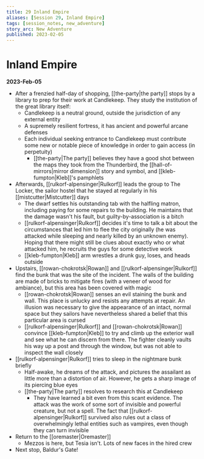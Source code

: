 ```yaml
---
title: 29 Inland Empire
aliases: [Session 29, Inland Empire]
tags: [session_notes, new_adventure]
story_arc: New Adventure
published: 2023-02-05
---
```

# Inland Empire
**2023-Feb-05**

- After a frenzied half-day of shopping, [[the-party|the party]] stops by a library to prep for their work at Candlekeep. They study the institution of the great library itself:
	- Candlekeep is a neutral ground, outside the jurisdiction of any external entity
	- A supremely resilient fortress, it has ancient and powerful arcane defenses
	- Each individual seeking entrance to Candlekeep must contribute some new or notable piece of knowledge in order to gain access (in perpetuity)
		- [[the-party|The party]] believes they have a good shot between the maps they took from the Thunderbird, the [[hall-of-mirrors|mirror dimension]] story and symbol, and [[kleb-fumpton|Kleb]]'s pamphlets
- Afterwards, [[rulkorf-alpensinger|Rulkorf]] leads the group to The Locker, the sailor hostel that he stayed at regularly in his [[mistcutter|Mistcutter]] days
	- The dwarf settles his outstanding tab with the halfling matron, including paying for some repairs to the building. He maintains that the damage wasn't his fault, but guilty-by-association is a bitch
	- [[rulkorf-alpensinger|Rulkorf]] decides it's time to talk a bit about the circumstances that led him to flee the city originally (he was attacked while sleeping and nearly killed by an unknown enemy). Hoping that there might still be clues about exactly who or what attacked him, he recruits the guys for some detective work
	- [[kleb-fumpton|Kleb]] arm wrestles a drunk guy, loses, and heads outside
- Upstairs, [[rowan-chokrotsk|Rowan]] and [[rulkorf-alpensinger|Rulkorf]] find the bunk that was the site of the incident. The walls of the building are made of bricks to mitigate fires (with a veneer of wood for ambiance), but this area has been covered with magic
	- [[rowan-chokrotsk|Rowan]] senses an evil staining the bunk and wall. This place is unlucky and resists any attempts at repair. An illusion was necessary to give the appearance of an intact, normal space but they sailors have nevertheless shared a belief that this particular area is cursed
	- [[rulkorf-alpensinger|Rulkorf]] and [[rowan-chokrotsk|Rowan]] convince [[kleb-fumpton|Kleb]] to try and climb up the exterior wall and see what he can discern from there. The fighter cleanly vaults his way up a post and through the window, but was not able to inspect the wall closely
- [[rulkorf-alpensinger|Rulkorf]] tries to sleep in the nightmare bunk briefly
	- Half-awake, he dreams of the attack, and pictures the assailant as little more than a distortion of air. However, he gets a sharp image of its piercing blue eyes
	- [[the-party|The party]] resolves to research this at Candlekeep
		- They have learned a bit even from this scant evidence. The attack was the work of some sort of invisible and powerful creature, but not a spell. The fact that [[rulkorf-alpensinger|Rulkorf]] survived also rules out a class of overwhelmingly lethal entities such as vampires, even though they can turn invisible
- Return to the [[oremaster|Oremaster]]
	- Mezzos is here, but Tesia isn't. Lots of new faces in the hired crew
- Next stop, Baldur's Gate!